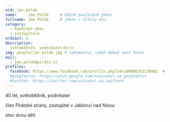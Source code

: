 ```yaml
---
uid: jan.polak
name:     Jan Polák  	# běžně používáné jméno
fullname: Jan Polák  	# jméno s tituly etc.
category:
  - kandidat-obec
  - zastupitele
ordzast: 4
description:
  světoběžník, podnikatel<br/>
img: people/jan-polak.jpg # zakomentuj radek dokud není fotka
mail:
  - jan.polak@pirati.cz
profiles:
  facebook: https://www.facebook.com/profile.php?id=100006261138981  # pokud nema, staci smazat tuto radku
  #googleplus: https://plus.google.com/+uzivatel.na.googleplus
  #twitter: https://twitter.com/uzivatel.na.twitteru
---
```

 
40 let, světoběžník, podnikatel

člen Pirátské strany, zastupitel v Jablonci nad Nisou

otec dvou dětí
